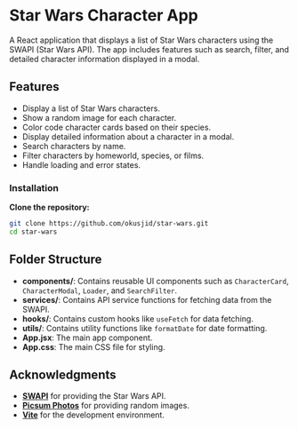 # Star Wars Character App

A React application that displays a list of Star Wars characters using the SWAPI (Star Wars API). The app includes features such as search, filter, and detailed character information displayed in a modal.

## Features

- Display a list of Star Wars characters.
- Show a random image for each character.
- Color code character cards based on their species.
- Display detailed information about a character in a modal.
- Search characters by name.
- Filter characters by homeworld, species, or films.
- Handle loading and error states.

### Installation
**Clone the repository:**

```bash
git clone https://github.com/okusjid/star-wars.git
cd star-wars
```

## Folder Structure

- **components/**: Contains reusable UI components such as `CharacterCard`, `CharacterModal`, `Loader`, and `SearchFilter`.
- **services/**: Contains API service functions for fetching data from the SWAPI.
- **hooks/**: Contains custom hooks like `useFetch` for data fetching.
- **utils/**: Contains utility functions like `formatDate` for date formatting.
- **App.jsx**: The main app component.
- **App.css**: The main CSS file for styling.

## Acknowledgments

- **[SWAPI](https://swapi.dev/)** for providing the Star Wars API.
- **[Picsum Photos](https://picsum.photos/)** for providing random images.
- **[Vite](https://vitejs.dev/)** for the development environment.



